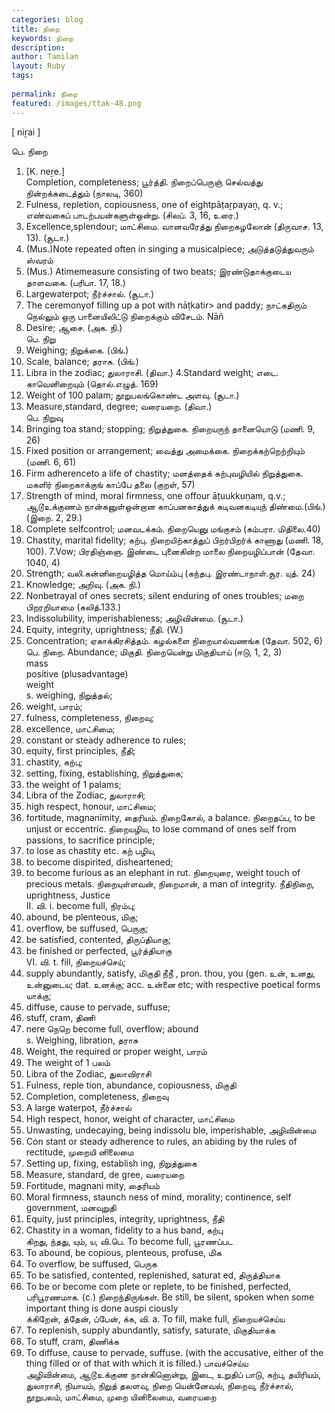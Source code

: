 ```yaml
---
categories: blog
title: நிறை
keywords: நிறை
description: 
author: Tamilan
layout: Ruby
tags: 
 
permalink: நிறை
featured: /images/ttak-48.png
---
```

  
[ niṟai ]  
  
பெ. நிறை  
1. [K. neṟe.]  
Completion, completeness; பூர்த்தி. நிறைப்பெருஞ் செல்வத்து நின்றக்கடைத்தும் (நாலடி, 360)  
2. Fulness, repletion, copiousness, one of eightpāṭaṟpayaṉ, q. v.; எண்வகைப் பாடற்பயன்களுள்ஒன்று. (சிலப். 3, 16, உரை.)  
3. Excellence,splendour; மாட்சிமை. வானவரேத்து நிறைகழலோன் (திருவாச. 13, 13). (சூடா.)  
4. (Mus.)Note repeated often in singing a musicalpiece; அடுத்தடுத்துவரும் ஸ்வரம்  
5. (Mus.) Atimemeasure consisting of two beats; இரண்டுதாக்குடைய தாளவகை. (பரிபா. 17, 18.)  
6. Largewaterpot; நீர்ச்சால். (சூடா.)  
7. The ceremonyof filling up a pot with nāṭkatir> and paddy; நாட்கதிரும் நெல்லும் ஒரு பானையிலிட்டு நிறைக்கும் விசேடம். Nāñ  
8. Desire; ஆசை. (அக. நி.)  
பெ. நிறு  
1. Weighing; நிறுக்கை. (பிங்.)  
2. Scale, balance; தராசு. (பிங்.)  
3. Libra in the zodiac; துலாராசி. (திவா.) 4.Standard weight; எடை. காவெனிறையும் (தொல்.எழுத். 169)  
5. Weight of 100 palam; நூறுபலங்கொண்ட அளவு. (சூடா.)  
6. Measure,standard, degree; வரையறை. (திவா.)  
பெ. நிறுவு  
1. Bringing toa stand; stopping; நிறுத்துகை. நிறையருந் தானையொடு (மணி. 9, 26)  
2. Fixed position or arrangement; வைத்து அமைக்கை. நிறைக்கற்றெற்றியும் (மணி. 6, 61)  
3. Firm adherenceto a life of chastity; மனத்தைக் கற்புவழியில் நிறுத்துகை. மகளிர் நிறைகாக்குங் காப்பே தலை (குறள், 57)  
4. Strength of mind, moral firmness, one offour āṭuukkuṇam, q.v.; ஆடூஉக்குணம் நான்கனுள்ஒன்றான காப்பனகாத்துக் கடிவனகடியுந் திண்மை.(பிங்.) (இறை. 2, 29.)  
5. Complete selfcontrol; மனவடக்கம். நிறையெனு மங்குசம் (கம்பரா. மிதிலை.40)  
6. Chastity, marital fidelity; கற்பு. நிறையிற்காத்துப் பிறர்பிறர்க் காணாது (மணி. 18, 100). 7.Vow; பிரதிஞ்ஞை. இண்டை புனைகின்ற மாலை நிறையழிப்பான் (தேவா. 1040, 4)  
8. Strength; வலி.கன்னிறையழித்த மொய்ம்பு (கந்தபு. இரண்டாநாள்.சூர. யுத். 24)  
9. Knowledge; அறிவு. (அக. நி.)  
10. Nonbetrayal of ones secrets; silent enduring of ones troubles; மறை பிறரறியாமை (கலித்.133.)  
11. Indissolubility, imperishableness; அழிவின்மை. (சூடா.)  
12. Equity, integrity, uprightness; நீதி. (W.)  
13. Concentration; ஏகாக்கிரசித்தம். கழல்களை நிறையால்வணங்க (தேவா. 502, 6)  
பெ. நிறை. Abundance; மிகுதி. நிறையென்று மிகுதியாய் (ஈடு, 1, 2, 3)  
mass  
positive (plusadvantage)  
weight  
s. weighing, நிறுத்தல்;  
2. weight, பாரம்;  
3. fulness, completeness, நிறைவு;  
4. excellence, மாட்சிமை;  
5. constant or steady adherence to rules;  
6. equity, first principles, நீதி;  
7. chastity, கற்பு;  
8. setting, fixing, establishing, நிறுத்துகை;  
9. the weight of 1 palams;  
1. Libra of the Zodiac, துலாராசி;  
11. high respect, honour, மாட்சிமை;  
12. fortitude, magnanimity, தைரியம். நிறைகோல், a balance. நிறைதப்ப, to be unjust or eccentric. நிறையழிய, to lose command of ones self from passions, to sacrifice principle;  
2. to lose as chastity etc. கற் பழிய,  
3. to become dispirited, disheartened;  
4. to become furious as an elephant in rut. நிறையுரை, weight touch of precious metals. நிறையுள்ளவன், நிறைமான், a man of integrity. நீதிநிறை, uprightness, Justice  
II. வி. i. become full, நிரம்பு;  
2. abound, be plenteous, மிகு;  
3. overflow, be suffused, பெருகு;  
4. be satisfied, contented, திருப்தியாகு;  
5. be finished or perfected, பூர்த்தியாகு  
VI. வி. t. fill, நிறையச்செய்;  
2. supply abundantly, satisfy, மிகுதி நீநீ , pron. thou, you (gen. உன், உனது, உன்னுடைய; dat. உனக்கு; acc. உன்னை etc; with respective poetical forms யாக்கு;  
3. diffuse, cause to pervade, suffuse;  
4. stuff, cram, திணி  
2. nere நெறெ become full, overflow; abound  
s. Weighing, libration, தராசு  
2. Weight, the required or proper weight, பாரம்  
3. The weight of 1 பலம்  
4. Libra of the Zodiac, துலாவிராசி  
5. Fulness, reple tion, abundance, copiousness, மிகுதி  
6. Completion, completeness, நிறைவு  
7. A large waterpot, நீர்ச்சால்  
8. High respect, honor, weight of character, மாட்சிமை  
9. Unwasting, undecaying, being indissolu ble, imperishable, அழிவின்மை  
1. Con stant or steady adherence to rules, an abiding by the rules of rectitude, முறையி னிலைமை  
11. Setting up, fixing, establish ing, நிறுத்துகை  
12. Measure, standard, de gree, வரையறை  
13. Fortitude, magnani mity, தைரியம்  
14. Moral firmness, staunch ness of mind, morality; continence, self government, மனவுறுதி  
15. Equity, just principles, integrity, uprightness, நீதி  
16. Chastity in a woman, fidelity to a hus band, கற்பு  
கிறது, ந்தது, யும், ய, வி.பெ. To become full, பூரணப்பட  
2. To abound, be copious, plenteous, profuse, மிக  
3. To overflow, be suffused, பெருக  
4. To be satisfied, contented, replenished, saturat ed, திருத்தியாக  
5. To be or become com plete or replete, to be finished, perfected, பரிபூரணமாக. (c.) நிறைந்திருங்கள். Be still, be silent, spoken when some important thing is done auspi ciously  
க்கிறேன், த்தேன், ப்பேன், க்க, வி. a. To fill, make full, நிறையச்செய்ய  
2. To replenish, supply abundantly, satisfy, saturate, மிகுதியாக்க  
3. To stuff, cram, திணிக்க  
4. To diffuse, cause to pervade, suffuse. (with the accusative, either of the thing filled or of that with which it is filled.) பாவச்செய்ய  
அழிவின்மை, ஆடூஉக்குண நான்கினொன்று, இடை, உறுதிப் பாடு, கற்பு, தயிரியம், துலாராசி, நியாயம், நிறுத் தலளவு, நிறை யென்னேவல், நிறைவு, நீர்ச்சால், நூறுபலம், மாட்சிமை, முறை யினிலைமை, வரையறை